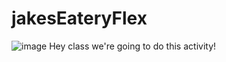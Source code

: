 # jakesEateryFlex
![image](https://user-images.githubusercontent.com/7440005/79818138-a9ef3200-834c-11ea-9ab1-3febfe99df21.png)
Hey class we're going to do this activity! 
